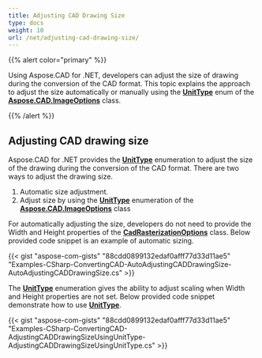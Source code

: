 ```yaml
---
title: Adjusting CAD Drawing Size
type: docs
weight: 10
url: /net/adjusting-cad-drawing-size/
---
```


{{% alert color="primary" %}}

Using Aspose.CAD for .NET, developers can adjust the size of drawing during the conversion of the CAD format. This topic explains the approach to adjust the size automatically or manually using the [**UnitType**](https://reference.aspose.com/cad/net/aspose.cad.imageoptions/unittype) enum of the [**Aspose.CAD.ImageOptions**](https://reference.aspose.com/cad/net/aspose.cad.imageoptions) class.

{{% /alert %}}

## **Adjusting CAD drawing size**

Aspose.CAD for .NET provides the [**UnitType**](https://reference.aspose.com/cad/net/aspose.cad.imageoptions/unittype) enumeration to adjust the size of the drawing during the conversion of the CAD format. There are two ways to adjust the drawing size.

1. Automatic size adjustment.
1. Adjust size by using the [**UnitType**](https://reference.aspose.com/cad/net/aspose.cad.imageoptions/unittype) enumeration of the [**Aspose.CAD.ImageOptions**](https://reference.aspose.com/cad/net/aspose.cad.imageoptions) class

For automatically adjusting the size, developers do not need to provide the Width and Height properties of the [**CadRasterizationOptions**](https://reference.aspose.com/cad/net/aspose.cad.imageoptions/cadrasterizationoptions/properties/index) class. Below provided code snippet is an example of automatic sizing.

{{< gist "aspose-com-gists" "88cdd0899132edaf0afff77d33d11ae5" "Examples-CSharp-ConvertingCAD-AutoAdjustingCADDrawingSize-AutoAdjustingCADDrawingSize.cs" >}}

The [**UnitType**](https://reference.aspose.com/cad/net/aspose.cad.imageoptions/unittype) enumeration gives the ability to adjust scaling when Width and Height properties are not set. Below provided code snippet demonstrate how to use [**UnitType**](https://reference.aspose.com/cad/net/aspose.cad.imageoptions/unittype).

{{< gist "aspose-com-gists" "88cdd0899132edaf0afff77d33d11ae5" "Examples-CSharp-ConvertingCAD-AdjustingCADDrawingSizeUsingUnitType-AdjustingCADDrawingSizeUsingUnitType.cs" >}}
